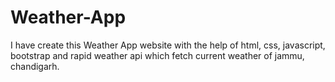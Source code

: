 # Weather-App
I have create this Weather App website with the help of html, css,  javascript, bootstrap and rapid weather api which fetch current weather of jammu, chandigarh.
